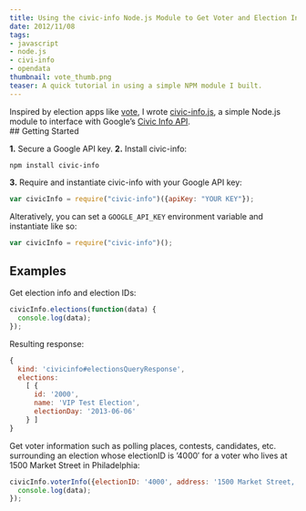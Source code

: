 ```yaml
---
title: Using the civic-info Node.js Module to Get Voter and Election Info
date: 2012/11/08
tags:
- javascript
- node.js
- civi-info
- opendata
thumbnail: vote_thumb.png
teaser: A quick tutorial in using a simple NPM module I built.
---
```


<p>Inspired by election apps like <a href="https://github.com/joannecheng/vote">vote</a>, I wrote <a href="http://github.com/mdb/civic-info.js">civic-info.js</a>, a simple Node.js module to interface with Google&#8217;s <a href="https://developers.google.com/civic-information">Civic Info API</a>.<br />
## Getting Started</h4>

<b>1.</b> Secure a Google API key.
<b>2.</b> Install civic-info:

```
npm install civic-info
```

<b>3.</b> Require and instantiate civic-info with your Google API key:

```javascript
var civicInfo = require("civic-info")({apiKey: "YOUR KEY"});
```

Alteratively, you can set a <code>GOOGLE\_API\_KEY</code> environment variable and instantiate like so:

```javascript
var civicInfo = require("civic-info")();
```

## Examples
Get election info and election IDs:

```javascript
civicInfo.elections(function(data) {
  console.log(data);
});
```

Resulting response:

```javascript
{
  kind: 'civicinfo#electionsQueryResponse',
  elections:
    [ {
      id: '2000',
      name: 'VIP Test Election',
      electionDay: '2013-06-06'
    } ]
}
```

Get voter information such as polling places, contests, candidates, etc. surrounding an election whose electionID is &#8217;4000&#8242; for a voter who lives at 1500 Market Street in Philadelphia:

```javascript
civicInfo.voterInfo({electionID: '4000', address: '1500 Market Street, Philadelphia, PA'}, function(data) {
  console.log(data);
});
```
